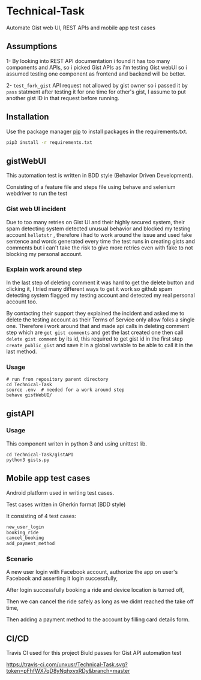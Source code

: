 # Technical-Task

Automate Gist web UI, REST APIs and mobile app test cases


## Assumptions 
1- By looking into REST API documentation i found it has too many components and APIs, so i picked Gist APIs as i'm testing Gist webUI so i assumed testing one component as frontend and backend will be better.

2- `test_fork_gist` API request not allowed by gist owner so i passed it by `pass` statment after testing it for one time for other's gist, I assume to put another gist ID in that request before running.


## Installation

Use the package manager [pip](https://pip.pypa.io/en/stable/) to install packages in the requirements.txt.

```bash
pip3 install -r requirements.txt
```

## gistWebUI
This automation test is written in BDD style (Behavior Driven Development).

Consisting of a feature file and steps file using behave and selenium webdriver to run the test

### Gist web UI incident
Due to too many retries on Gist UI and their highly secured system, their spam detecting system detected unusual behavior and blocked my testing account `hellotstr` , therefore i had to work around the issue and used fake sentence and words generated every time the test runs in creating gists and comments but i can't take the risk to give more retries even with fake to not blocking my personal account.

### Explain work around step
In the last step of deleting comment it was hard to get the delete button and clicking it, I tried many different ways to get it work so github spam detecting system flagged my testing account and detected my real personal account too.

By contacting their support they explained the incident and asked me to delete the testing account as their Terms of Service only allow folks a single one.
Therefore i work around that and made api calls in deleting comment step which are `get gist comments` and get the last created one then call `delete gist comment` by its id, this required to get gist id in the first step `create_public_gist` and save it in a global variable to be able to call it in the last method.

### Usage
```shell
# run from repository parent directory
cd Technical-Task
source .env  # needed for a work around step
behave gistWebUI/ 
```

## gistAPI
### Usage
This component writen in python 3 and using unittest lib.

```shell
cd Technical-Task/gistAPI
python3 gists.py
```

## Mobile app test cases
Android platform used in writing test cases.

Test cases written in Gherkin format (BDD style)

It consisting of 4 test cases:
```bash
new_user_login
booking_ride
cancel_booking
add_payment_method
```
### Scenario
A new user login with Facebook account, authorize the app on user's Facebook and asserting it login successfully,

After login successfully booking a ride and device location is turned off, 

Then we can cancel the ride safely as long as we didnt reached the take off time,

Then adding a payment method to the account by filling card details form.


## CI/CD
 Travis CI used for this project
Biuld passes for Gist API automation test

https://travis-ci.com/unxusr/Technical-Task.svg?token=pFhfWX7qD8yNqhxyxRDy&branch=master
